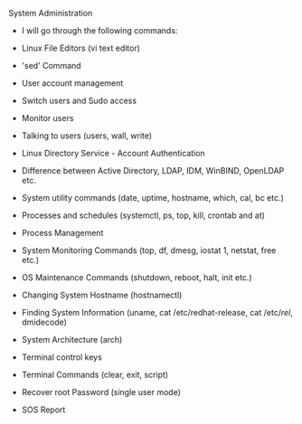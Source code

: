   System Administration
  
* I will go through the following commands:

* Linux File Editors (vi text editor)

* 'sed' Command

* User account management

* Switch users and Sudo access

* Monitor users

* Talking to users (users, wall, write)

* Linux Directory Service - Account Authentication

* Difference between Active Directory, LDAP, IDM, WinBIND, OpenLDAP etc.

* System utility commands (date, uptime, hostname, which, cal, bc etc.)

* Processes and schedules (systemctl, ps, top, kill, crontab and at)

* Process Management

* System Monitoring Commands (top, df, dmesg, iostat 1, netstat, free etc.)

* OS Maintenance Commands (shutdown, reboot, halt, init etc.)

* Changing System Hostname (hostnamectl)

* Finding System Information (uname, cat /etc/redhat-release, cat /etc/*rel*, dmidecode)

* System Architecture (arch)

* Terminal control keys

* Terminal Commands (clear, exit, script)

* Recover root Password (single user mode)

* SOS Report
